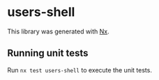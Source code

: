 # users-shell

This library was generated with [Nx](https://nx.dev).

## Running unit tests

Run `nx test users-shell` to execute the unit tests.
